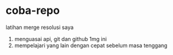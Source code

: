 # coba-repo
latihan merge
resolusi saya
1. menguasai api, git dan github 1mg ini
2. mempelajari yang lain dengan cepat sebelum masa tenggang
